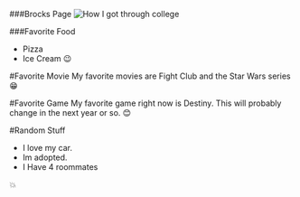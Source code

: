###Brocks Page
![How I got through college](http://contexts.org/files/2013/11/JAR-meme-drunk-baby.jpeg)

###Favorite Food
* Pizza
* Ice Cream
:wink:



#Favorite Movie
My favorite movies are Fight Club and the Star Wars series
:grin:

#Favorite Game
My favorite game right now is Destiny. This will probably change in the next year or so.
:blush:

#Random Stuff
* I love my car. 
* Im adopted. 
* I Have 4 roommates

:boom:
